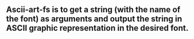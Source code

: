 ## Ascii-art-fs is to get a string (with the name of the font) as arguments and output the string in ASCII graphic representation in the desired font.